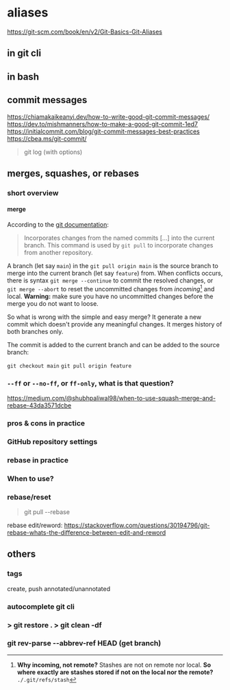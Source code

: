 # aliases

<https://git-scm.com/book/en/v2/Git-Basics-Git-Aliases>

## in git cli

## in bash

## commit messages

<https://chiamakaikeanyi.dev/how-to-write-good-git-commit-messages/>
<https://dev.to/mishmanners/how-to-make-a-good-git-commit-1ed7>
<https://initialcommit.com/blog/git-commit-messages-best-practices>
<https://cbea.ms/git-commit/>

> git log (with options)

## merges, squashes, or rebases

### short overview

#### merge

According to the [git documentation](https://git-scm.com/docs/git-merge):

> Incorporates changes from the named commits \[...] into the current branch. This command is used by `git pull` to incorporate changes from another repository.

A branch (let say `main`) in the `git pull origin main` is the source branch to merge into the current branch (let say `feature`) from. When conflicts occurs, there is syntax `git merge --continue` to commit the resolved changes, or `git merge --abort` to reset the uncommitted changes from *incoming*[^1] and local. **Warning:** make sure you have no uncommitted changes before the merge you do not want to loose.

[^1]: **Why incoming, not remote?** Stashes are not on remote nor local.
**So where exactly are stashes stored if not on the local nor the remote?** `./.git/refs/stash`

So what is wrong with the simple and easy merge? It generate a new commit which doesn't provide any meaningful changes. It merges history of both branches only.

The commit is added to the current branch and can be added to the source branch:

`git checkout main`
`git pull origin feature`

### `--ff` or `--no-ff`, or `ff-only`, what is that question?

<https://medium.com/@shubhpaliwal98/when-to-use-squash-merge-and-rebase-43da3571dcbe>

### pros & cons in practice

### GitHub repository settings

### rebase in practice

### When to use?

### rebase/reset

>git pull --rebase

rebase edit/reword: <https://stackoverflow.com/questions/30194796/git-rebase-whats-the-difference-between-edit-and-reword>

## others

### tags

create, push
annotated/unannotated

### autocomplete git cli

### > git restore . > git clean -df

### git rev-parse --abbrev-ref HEAD (get branch)
